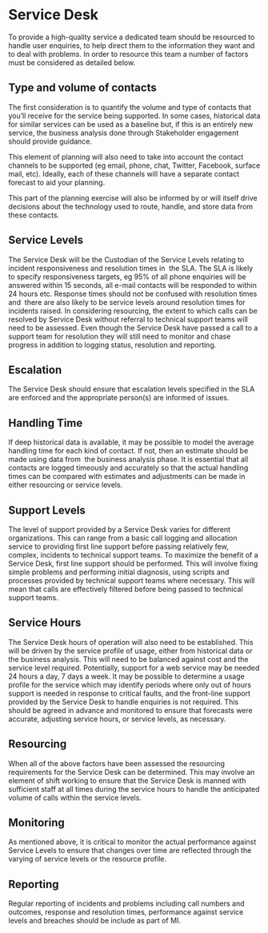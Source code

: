 # Service Desk 

To provide a high-quality service a dedicated team should be resourced to handle user enquiries, to help direct them to the information they want and to deal with problems. In order to resource this team a number of factors must be considered as detailed below. 


## Type and volume of contacts

The first consideration is to quantify the volume and type of contacts that you’ll receive for the service being supported. In some cases, historical data for similar services can be used as a baseline but, if this is an entirely new service, the business analysis done through Stakeholder engagement should provide guidance.

This element of planning will also need to take into account the contact channels to be supported (eg email, phone, chat, Twitter, Facebook, surface mail, etc). Ideally, each of these channels will have a separate contact forecast to aid your planning.

This part of the planning exercise will also be informed by or will itself drive decisions about the technology used to route, handle, and store data from these contacts.


## Service Levels

The Service Desk will be the Custodian of the Service Levels relating to incident responsiveness and resolution times in  the SLA. The SLA is likely to specify responsiveness targets, eg 95% of all phone enquiries will be answered within 15 seconds, all e-mail contacts will be responded to within 24 hours etc. Response times should not be confused with resolution times and  there are also likely to be service levels around resolution times for incidents raised. In considering resourcing, the extent to which calls can be resolved by Service Desk without referral to technical support teams will need to be assessed. Even though the Service Desk have passed a call to a support team for resolution they will still need to monitor and chase progress in addition to logging status, resolution and reporting.


## Escalation

The Service Desk should ensure that escalation levels specified in the SLA are enforced and the appropriate person(s) are informed of issues.


## Handling Time

If deep historical data is available, it may be possible to model the average handling time for each kind of contact. If not, then an estimate should be made using data from  the business analysis phase. It is essential that all contacts are logged timeously and accurately so that the actual handling times can be compared with estimates and adjustments can be made in either resourcing or service levels.

## Support Levels

The level of support provided by a Service Desk varies for different organizations. This can range from a basic call logging and allocation service to providing first line support before passing relatively few, complex, incidents to technical support teams. To maximize the benefit of a Service Desk, first line support should be performed. This will involve fixing simple problems and performing initial diagnosis, using scripts and processes provided by technical support teams where necessary. This will mean that calls are effectively filtered before being passed to technical support teams.


## Service Hours

The Service Desk hours of operation will also need to be established. This will be driven by the service profile of usage, either from historical data or the business analysis. This will need to be balanced against cost and the service level required. Potentially, support for a web service may be needed 24 hours a day, 7 days a week. It may be possible to determine a usage profile for the service which may identify periods where only out of hours support is needed in response to critical faults, and the front-line support provided by the Service Desk to handle enquiries is not required. This should be agreed in advance and monitored to ensure that forecasts were accurate, adjusting service hours, or service levels, as necessary.

## Resourcing

When all of the above factors have been assessed the resourcing requirements for the Service Desk can be determined. This may involve an element of shift working to ensure that the Service Desk is manned with sufficient staff at all times during the service hours to handle the anticipated volume of calls within the service levels.

## Monitoring

As mentioned above, it is critical to monitor the actual performance against Service Levels to ensure that changes over time are reflected through the varying of service levels or the resource profile.

## Reporting

Regular reporting of incidents and problems including call numbers and outcomes, response and resolution times, performance against service levels and breaches should be include as part of MI.
